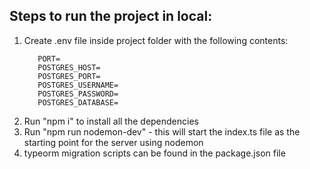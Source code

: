 ## Steps to run the project in local:

1. Create .env file inside project folder with the following contents:
   ```
      PORT=
      POSTGRES_HOST=
      POSTGRES_PORT=
      POSTGRES_USERNAME=
      POSTGRES_PASSWORD=
      POSTGRES_DATABASE=
   ```
2. Run "npm i" to install all the dependencies
3. Run "npm run nodemon-dev" - this will start the index.ts file as the starting point for the server using nodemon
4. typeorm migration scripts can be found in the package.json file
